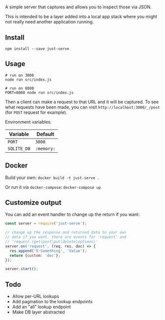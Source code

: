 #

A simple server that captures and allows you to inspect those via JSON.

This is intended to be a layer added into a local app stack where you might not really need another application running.

## Install

```
npm install --save just-serve
```

## Usage

```
# run on 3000
node run src/index.js

# run on 8080
PORT=8080 node run src/index.js
```

Then a client can make a request to that URL and it will be captured. To see what requests have been made, you can visit `http://localhost:3000/_/post` (for `POST` request for example).

Environment variables:

| Variable | Default |
| -------- | ------- |
| `PORT` | `3000` |
| `SQLITE_DB` | `:memory:` |

## Docker

Build your own: `docker build -t just-serve .`

Or run it via `docker-compose`: `docker-compose up`

## Customize output

You can add an event handler to change up the return if you want:

```javascript
const server = require('just-serve');

// change up the response and returned data to your own
// data if you want. there are events for 'request' and
// 'request.(get|post|put|delete|options)'
server.on('request', (req, res, doc) => {
  res.append('X-Something', 'Value');
  return {custom: 'doc'};
});

server.start();
```

## Todo

* Allow per-URL lookups
* Add pagination to the lookup endpoints
* Add an "all" lookup endpoint
* Make DB layer abstracted
